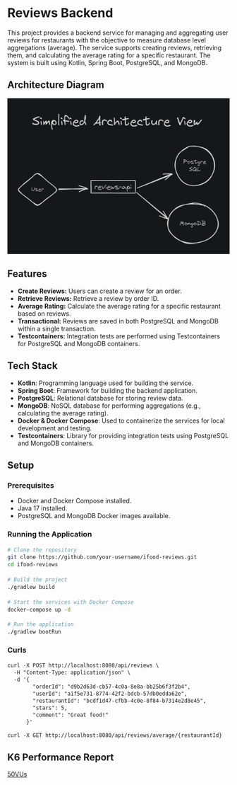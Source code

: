 # Reviews Backend

This project provides a backend service for managing and aggregating user reviews for restaurants with the objective to measure database level aggregations (average). The service supports creating reviews, retrieving them, and calculating the average rating for a specific restaurant. The system is built using Kotlin, Spring Boot, PostgreSQL, and MongoDB.

## Architecture Diagram

![Architecture Diagram](imgs/architecture.png)


## Features

- **Create Reviews:** Users can create a review for an order.
- **Retrieve Reviews:** Retrieve a review by order ID.
- **Average Rating:** Calculate the average rating for a specific restaurant based on reviews.
- **Transactional:** Reviews are saved in both PostgreSQL and MongoDB within a single transaction.
- **Testcontainers:** Integration tests are performed using Testcontainers for PostgreSQL and MongoDB containers.

## Tech Stack

- **Kotlin**: Programming language used for building the service.
- **Spring Boot**: Framework for building the backend application.
- **PostgreSQL**: Relational database for storing review data.
- **MongoDB**: NoSQL database for performing aggregations (e.g., calculating the average rating).
- **Docker & Docker Compose**: Used to containerize the services for local development and testing.
- **Testcontainers**: Library for providing integration tests using PostgreSQL and MongoDB containers.

## Setup

### Prerequisites

- Docker and Docker Compose installed.
- Java 17 installed.
- PostgreSQL and MongoDB Docker images available.

### Running the Application

```bash
# Clone the repository
git clone https://github.com/your-username/ifood-reviews.git
cd ifood-reviews

# Build the project
./gradlew build

# Start the services with Docker Compose
docker-compose up -d

# Run the application
./gradlew bootRun
```

### Curls

```text
curl -X POST http://localhost:8080/api/reviews \
  -H "Content-Type: application/json" \
  -d '{
        "orderId": "d9b2d63d-cb57-4c0a-8e8a-bb25b6f3f2b4",
        "userId": "a1f5e731-8774-42f2-bdcb-57db0edda62e",
        "restaurantId": "bcdf1d47-cfbb-4c0e-8f84-b7314e2d8e45",
        "stars": 5,
        "comment": "Great food!"
      }'
```

```text
curl -X GET http://localhost:8080/api/reviews/average/{restaurantId}
```

## K6 Performance Report

[50VUs](k6/summary-50VUs-e3b0c442-98fc-1fc1-9fd3-256e9df06d05.html)